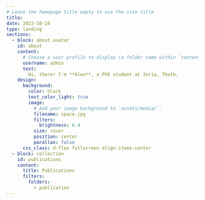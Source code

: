 ```yaml
---
# Leave the homepage title empty to use the site title
title:
date: 2022-10-24
type: landing
sections:
  - block: about.avatar
    id: about
    content:
      # Choose a user profile to display (a folder name within `content/authors/`)
      username: admin
      text:
        Hi, there! I'm **Alex**, a PhD student at Inria, Thoth.
    design:
      background:
        color: black
        text_color_light: true
        image:
          # Add your image background to `assets/media/`.
          filename: space.jpg
          filters:
            brightness: 0.4
          size: cover
          position: center
          parallax: false
      css_class: d-flex fullscreen align-items-center
  - block: collection
    id: publications
    content:
      title: Publications
      filters:
        folders:
          - publication
---
```

